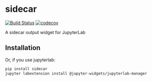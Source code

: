 
# sidecar

[![Build Status](https://travis-ci.org/jupyter-widgets/jupyterlab-sidecar.svg?branch=master)](https://travis-ci.org/jupyter-widgets/jupyterlab-sidecar)
[![codecov](https://codecov.io/gh/jupyter-widgets/jupyterlab-sidecar/branch/master/graph/badge.svg)](https://codecov.io/gh/jupyter-widgets/jupyterlab-sidecar)


A sidecar output widget for JupyterLab

## Installation

Or, if you use jupyterlab:

```bash
pip install sidecar
jupyter labextension install @jupyter-widgets/jupyterlab-manager
```
